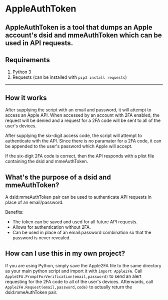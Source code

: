 
# AppleAuthToken
AppleAuthToken is a tool that dumps an Apple account's dsid and mmeAuthToken which can be used in API requests.
---

## **Requirements**

1. Python 3
2. Requests (can be installed with `pip3 install requests`)

---
## **How it works**

After supplying the script with an email and password, it will attempt to access an Apple API. When accessed by an account with 2FA enabled, the request will be denied and a request for a 2FA code will be sent to all of the user's devices.

After supplying the six-digit access code, the script will attempt to authenticate with the API. Since there is no paramater for a 2FA code, it can be appended to the user's password which Apple will accept.

If the six-digit 2FA code is correct, then the API responds with a plist file containing the dsid and mmeAuthToken.

## **What's the purpose of a dsid and mmeAuthToken?**

A dsid:mmeAuthToken pair can be used to authenticate API requests in place of an email/password. 

Benefits:

 - The token can be saved and used for all future API requests.
 - Allows for authentication without 2FA.
 - Can be used in place of an email:password combination so that the password is never revealed. 

## **How can I use this in my own project?**

If you are using Python, simply save the Apple2FA file to the same directory as your main python script and import it with `import Apple2FA`. Call `Apple2FA.PromptForVerification(email,password)` to send an alert requesting for the 2FA code to all of the user's devices. Afterwards, call  `Apple2FA.Request(email,password,code)` to actually return the dsid:mmeAuthToken pair.
